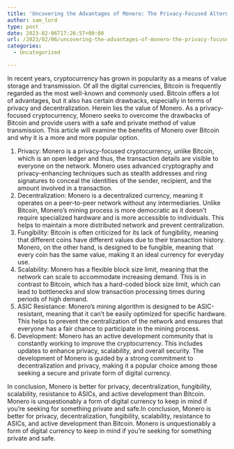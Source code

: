 ```yaml
---
title: 'Uncovering the Advantages of Monero: The Privacy-Focused Alternative to Bitcoin'
author: sam_lord
type: post
date: 2023-02-06T17:26:57+00:00
url: /2023/02/06/uncovering-the-advantages-of-monero-the-privacy-focused-alternative-to-bitcoin/
categories:
  - Uncategorized

---
```

In recent years, cryptocurrency has grown in popularity as a means of value storage and transmission. Of all the digital currencies, Bitcoin is frequently regarded as the most well-known and commonly used. Bitcoin offers a lot of advantages, but it also has certain drawbacks, especially in terms of privacy and decentralization. Herein lies the value of Monero. As a privacy-focused cryptocurrency, Monero seeks to overcome the drawbacks of Bitcoin and provide users with a safe and private method of value transmission. This article will examine the benefits of Monero over Bitcoin and why it is a more and more popular option.

  1. Privacy: Monero is a privacy-focused cryptocurrency, unlike Bitcoin, which is an open ledger and thus, the transaction details are visible to everyone on the network. Monero uses advanced cryptography and privacy-enhancing techniques such as stealth addresses and ring signatures to conceal the identities of the sender, recipient, and the amount involved in a transaction.
  2. Decentralization: Monero is a decentralized currency, meaning it operates on a peer-to-peer network without any intermediaries. Unlike Bitcoin, Monero&#8217;s mining process is more democratic as it doesn&#8217;t require specialized hardware and is more accessible to individuals. This helps to maintain a more distributed network and prevent centralization.
  3. Fungibility: Bitcoin is often criticized for its lack of fungibility, meaning that different coins have different values due to their transaction history. Monero, on the other hand, is designed to be fungible, meaning that every coin has the same value, making it an ideal currency for everyday use.
  4. Scalability: Monero has a flexible block size limit, meaning that the network can scale to accommodate increasing demand. This is in contrast to Bitcoin, which has a hard-coded block size limit, which can lead to bottlenecks and slow transaction processing times during periods of high demand.
  5. ASIC Resistance: Monero&#8217;s mining algorithm is designed to be ASIC-resistant, meaning that it can&#8217;t be easily optimized for specific hardware. This helps to prevent the centralization of the network and ensures that everyone has a fair chance to participate in the mining process.
  6. Development: Monero has an active development community that is constantly working to improve the cryptocurrency. This includes updates to enhance privacy, scalability, and overall security. The development of Monero is guided by a strong commitment to decentralization and privacy, making it a popular choice among those seeking a secure and private form of digital currency.

In conclusion, Monero is better for privacy, decentralization, fungibility, scalability, resistance to ASICs, and active development than Bitcoin. Monero is unquestionably a form of digital currency to keep in mind if you&#8217;re seeking for something private and safe.In conclusion, Monero is better for privacy, decentralization, fungibility, scalability, resistance to ASICs, and active development than Bitcoin. Monero is unquestionably a form of digital currency to keep in mind if you&#8217;re seeking for something private and safe.